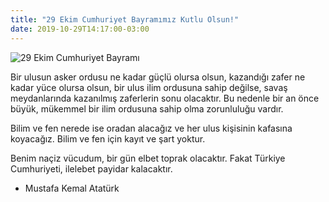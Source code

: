 ```yaml
---
title: "29 Ekim Cumhuriyet Bayramımız Kutlu Olsun!"
date: 2019-10-29T14:17:00-03:00
---
```

![29 Ekim Cumhuriyet Bayramı](https://ak9.picdn.net/shutterstock/videos/13215869/thumb/1.jpg)

Bir ulusun asker ordusu ne kadar güçlü olursa olsun, kazandığı zafer ne kadar yüce olursa olsun, bir ulus ilim ordusuna sahip değilse, savaş meydanlarında kazanılmış zaferlerin sonu olacaktır. Bu nedenle bir an önce büyük, mükemmel bir ilim ordusuna sahip olma zorunluluğu vardır.

Bilim ve fen nerede ise oradan alacağız ve her ulus kişisinin kafasına koyacağız. Bilim ve fen için kayıt ve şart yoktur.

Benim naçiz vücudum, bir gün elbet toprak olacaktır. Fakat Türkiye Cumhuriyeti, ilelebet payidar kalacaktır.<br>

- <bold>Mustafa Kemal Atatürk</bold>
